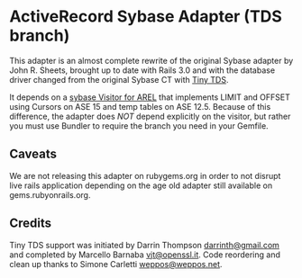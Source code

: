 ActiveRecord Sybase Adapter (TDS branch)
========================================

This adapter is an almost complete rewrite of the original Sybase
adapter by John R. Sheets, brought up to date with Rails 3.0 and
with the database driver changed from the original Sybase CT with
[Tiny TDS](http://rubydoc.info/gems/tiny_tds/frames).

It depends on a [sybase Visitor for AREL](http://github.com/ifad/arel-sybase-visitor)
that implements LIMIT and OFFSET using Cursors on ASE 15 and temp
tables on ASE 12.5. Because of this difference, the adapter does
*NOT* depend explicitly on the visitor, but rather you must use
Bundler to require the branch you need in your Gemfile.

Caveats
-------

We are not releasing this adapter on rubygems.org in order to not
disrupt live rails application depending on the age old adapter
still available on gems.rubyonrails.org.

Credits
-------

Tiny TDS support was initiated by Darrin Thompson <darrinth@gmail.com>
and completed by Marcello Barnaba <vjt@openssl.it>. Code reordering and
clean up thanks to Simone Carletti <weppos@weppos.net>.
